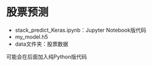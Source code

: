 # 股票预测
* stack_predict_Keras.ipynb：Jupyter Notebook版代码
* my_model.h5
* data文件夹：股票数据

可能会在后面加入纯Python版代码
